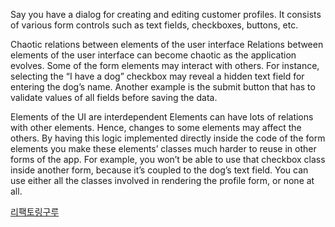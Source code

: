 Say you have a dialog for creating and editing customer profiles. It consists of various form controls such as text fields, checkboxes, buttons, etc.

Chaotic relations between elements of the user interface
Relations between elements of the user interface can become chaotic as the application evolves.
Some of the form elements may interact with others. For instance, selecting the “I have a dog” checkbox may reveal a hidden text field for entering the dog’s name. Another example is the submit button that has to validate values of all fields before saving the data.

Elements of the UI are interdependent
Elements can have lots of relations with other elements. Hence, changes to some elements may affect the others.
By having this logic implemented directly inside the code of the form elements you make these elements’ classes much harder to reuse in other forms of the app. For example, you won’t be able to use that checkbox class inside another form, because it’s coupled to the dog’s text field. You can use either all the classes involved in rendering the profile form, or none at all.

[리팩토링구루](https://refactoring.guru/design-patterns/mediator)
